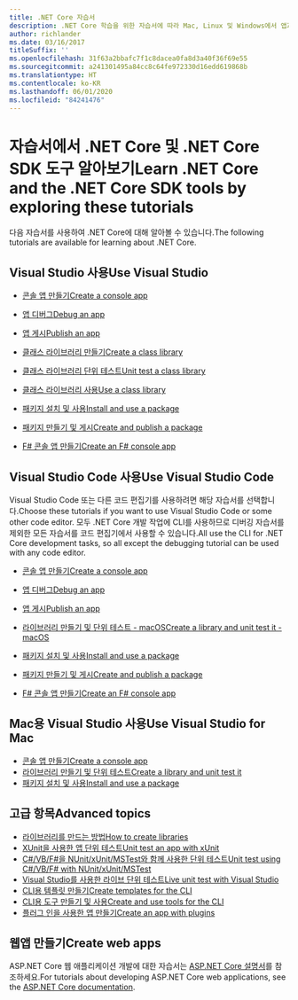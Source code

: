 ```yaml
---
title: .NET Core 자습서
description: .NET Core 학습을 위한 자습서에 따라 Mac, Linux 및 Windows에서 앱과 라이브러리를 빌드하세요.
author: richlander
ms.date: 03/16/2017
titleSuffix: ''
ms.openlocfilehash: 31f63a2bbafc7f1c8dacea0fa8d3a40f36f69e55
ms.sourcegitcommit: a241301495a84cc8c64fe972330d16edd619868b
ms.translationtype: HT
ms.contentlocale: ko-KR
ms.lasthandoff: 06/01/2020
ms.locfileid: "84241476"
---
```

# <a name="learn-net-core-and-the-net-core-sdk-tools-by-exploring-these-tutorials"></a><span data-ttu-id="5ea57-103">자습서에서 .NET Core 및 .NET Core SDK 도구 알아보기</span><span class="sxs-lookup"><span data-stu-id="5ea57-103">Learn .NET Core and the .NET Core SDK tools by exploring these tutorials</span></span>

<span data-ttu-id="5ea57-104">다음 자습서를 사용하여 .NET Core에 대해 알아볼 수 있습니다.</span><span class="sxs-lookup"><span data-stu-id="5ea57-104">The following tutorials are available for learning about .NET Core.</span></span>

## <a name="use-visual-studio"></a><span data-ttu-id="5ea57-105">Visual Studio 사용</span><span class="sxs-lookup"><span data-stu-id="5ea57-105">Use Visual Studio</span></span>

- [<span data-ttu-id="5ea57-106">콘솔 앱 만들기</span><span class="sxs-lookup"><span data-stu-id="5ea57-106">Create a console app</span></span>](with-visual-studio.md)
- [<span data-ttu-id="5ea57-107">앱 디버그</span><span class="sxs-lookup"><span data-stu-id="5ea57-107">Debug an app</span></span>](debugging-with-visual-studio.md)
- [<span data-ttu-id="5ea57-108">앱 게시</span><span class="sxs-lookup"><span data-stu-id="5ea57-108">Publish an app</span></span>](publishing-with-visual-studio.md)
- [<span data-ttu-id="5ea57-109">클래스 라이브러리 만들기</span><span class="sxs-lookup"><span data-stu-id="5ea57-109">Create a class library</span></span>](library-with-visual-studio.md)
- [<span data-ttu-id="5ea57-110">클래스 라이브러리 단위 테스트</span><span class="sxs-lookup"><span data-stu-id="5ea57-110">Unit test a class library</span></span>](testing-library-with-visual-studio.md)
- [<span data-ttu-id="5ea57-111">클래스 라이브러리 사용</span><span class="sxs-lookup"><span data-stu-id="5ea57-111">Use a class library</span></span>](consuming-library-with-visual-studio.md)
- [<span data-ttu-id="5ea57-112">패키지 설치 및 사용</span><span class="sxs-lookup"><span data-stu-id="5ea57-112">Install and use a package</span></span>](/nuget/quickstart/install-and-use-a-package-in-visual-studio)
- [<span data-ttu-id="5ea57-113">패키지 만들기 및 게시</span><span class="sxs-lookup"><span data-stu-id="5ea57-113">Create and publish a package</span></span>](/nuget/quickstart/create-and-publish-a-package-using-visual-studio)

- [<span data-ttu-id="5ea57-114">F# 콘솔 앱 만들기</span><span class="sxs-lookup"><span data-stu-id="5ea57-114">Create an F# console app</span></span>](../../fsharp/get-started/get-started-visual-studio.md)

## <a name="use-visual-studio-code"></a><span data-ttu-id="5ea57-115">Visual Studio Code 사용</span><span class="sxs-lookup"><span data-stu-id="5ea57-115">Use Visual Studio Code</span></span>

<span data-ttu-id="5ea57-116">Visual Studio Code 또는 다른 코드 편집기를 사용하려면 해당 자습서를 선택합니다.</span><span class="sxs-lookup"><span data-stu-id="5ea57-116">Choose these tutorials if you want to use Visual Studio Code or some other code editor.</span></span> <span data-ttu-id="5ea57-117">모두 .NET Core 개발 작업에 CLI를 사용하므로 디버깅 자습서를 제외한 모든 자습서를 코드 편집기에서 사용할 수 있습니다.</span><span class="sxs-lookup"><span data-stu-id="5ea57-117">All use the CLI for .NET Core development tasks, so all except the debugging tutorial can be used with any code editor.</span></span>

- [<span data-ttu-id="5ea57-118">콘솔 앱 만들기</span><span class="sxs-lookup"><span data-stu-id="5ea57-118">Create a console app</span></span>](with-visual-studio-code.md)
- [<span data-ttu-id="5ea57-119">앱 디버그</span><span class="sxs-lookup"><span data-stu-id="5ea57-119">Debug an app</span></span>](debugging-with-visual-studio-code.md)
- [<span data-ttu-id="5ea57-120">앱 게시</span><span class="sxs-lookup"><span data-stu-id="5ea57-120">Publish an app</span></span>](publishing-with-visual-studio-code.md)
- [<span data-ttu-id="5ea57-121">라이브러리 만들기 및 단위 테스트 - macOS</span><span class="sxs-lookup"><span data-stu-id="5ea57-121">Create a library and unit test it - macOS</span></span>](using-on-macos.md)
- [<span data-ttu-id="5ea57-122">패키지 설치 및 사용</span><span class="sxs-lookup"><span data-stu-id="5ea57-122">Install and use a package</span></span>](/nuget/quickstart/install-and-use-a-package-using-the-dotnet-cli)
- [<span data-ttu-id="5ea57-123">패키지 만들기 및 게시</span><span class="sxs-lookup"><span data-stu-id="5ea57-123">Create and publish a package</span></span>](/nuget/quickstart/create-and-publish-a-package-using-the-dotnet-cli)

- [<span data-ttu-id="5ea57-124">F# 콘솔 앱 만들기</span><span class="sxs-lookup"><span data-stu-id="5ea57-124">Create an F# console app</span></span>](../../fsharp/get-started/get-started-vscode.md)

## <a name="use-visual-studio-for-mac"></a><span data-ttu-id="5ea57-125">Mac용 Visual Studio 사용</span><span class="sxs-lookup"><span data-stu-id="5ea57-125">Use Visual Studio for Mac</span></span>

- [<span data-ttu-id="5ea57-126">콘솔 앱 만들기</span><span class="sxs-lookup"><span data-stu-id="5ea57-126">Create a console app</span></span>](using-on-mac-vs.md)
- [<span data-ttu-id="5ea57-127">라이브러리 만들기 및 단위 테스트</span><span class="sxs-lookup"><span data-stu-id="5ea57-127">Create a library and unit test it</span></span>](using-on-mac-vs-full-solution.md)
- [<span data-ttu-id="5ea57-128">패키지 설치 및 사용</span><span class="sxs-lookup"><span data-stu-id="5ea57-128">Install and use a package</span></span>](/nuget/quickstart/install-and-use-a-package-in-visual-studio-mac)

## <a name="advanced-topics"></a><span data-ttu-id="5ea57-129">고급 항목</span><span class="sxs-lookup"><span data-stu-id="5ea57-129">Advanced topics</span></span>

- [<span data-ttu-id="5ea57-130">라이브러리를 만드는 방법</span><span class="sxs-lookup"><span data-stu-id="5ea57-130">How to create libraries</span></span>](libraries.md)
- [<span data-ttu-id="5ea57-131">XUnit을 사용한 앱 단위 테스트</span><span class="sxs-lookup"><span data-stu-id="5ea57-131">Unit test an app with xUnit</span></span>](testing-with-cli.md)
- [<span data-ttu-id="5ea57-132">C#/VB/F#을 NUnit/xUnit/MSTest와 함께 사용한 단위 테스트</span><span class="sxs-lookup"><span data-stu-id="5ea57-132">Unit test using C#/VB/F# with NUnit/xUnit/MSTest</span></span>](../testing/index.md)
- [<span data-ttu-id="5ea57-133">Visual Studio를 사용한 라이브 단위 테스트</span><span class="sxs-lookup"><span data-stu-id="5ea57-133">Live unit test with Visual Studio</span></span>](/visualstudio/test/live-unit-testing-start)
- [<span data-ttu-id="5ea57-134">CLI용 템플릿 만들기</span><span class="sxs-lookup"><span data-stu-id="5ea57-134">Create templates for the CLI</span></span>](cli-templates-create-item-template.md)
- [<span data-ttu-id="5ea57-135">CLI용 도구 만들기 및 사용</span><span class="sxs-lookup"><span data-stu-id="5ea57-135">Create and use tools for the CLI</span></span>](../tools/global-tools-how-to-create.md)
- [<span data-ttu-id="5ea57-136">플러그 인을 사용한 앱 만들기</span><span class="sxs-lookup"><span data-stu-id="5ea57-136">Create an app with plugins</span></span>](creating-app-with-plugin-support.md)

## <a name="create-web-apps"></a><span data-ttu-id="5ea57-137">웹앱 만들기</span><span class="sxs-lookup"><span data-stu-id="5ea57-137">Create web apps</span></span>

<span data-ttu-id="5ea57-138">ASP.NET Core 웹 애플리케이션 개발에 대한 자습서는 [ASP.NET Core 설명서](/aspnet/core/)를 참조하세요.</span><span class="sxs-lookup"><span data-stu-id="5ea57-138">For tutorials about developing ASP.NET Core web applications, see the [ASP.NET Core documentation](/aspnet/core/).</span></span>
